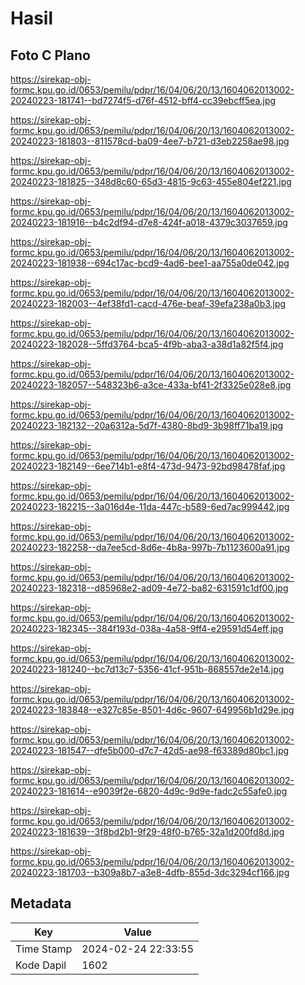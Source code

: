 # Hasil

## Foto C Plano

https://sirekap-obj-formc.kpu.go.id/0653/pemilu/pdpr/16/04/06/20/13/1604062013002-20240223-181741--bd7274f5-d76f-4512-bff4-cc39ebcff5ea.jpg

https://sirekap-obj-formc.kpu.go.id/0653/pemilu/pdpr/16/04/06/20/13/1604062013002-20240223-181803--811578cd-ba09-4ee7-b721-d3eb2258ae98.jpg

https://sirekap-obj-formc.kpu.go.id/0653/pemilu/pdpr/16/04/06/20/13/1604062013002-20240223-181825--348d8c60-65d3-4815-9c63-455e804ef221.jpg

https://sirekap-obj-formc.kpu.go.id/0653/pemilu/pdpr/16/04/06/20/13/1604062013002-20240223-181916--b4c2df94-d7e8-424f-a018-4379c3037659.jpg

https://sirekap-obj-formc.kpu.go.id/0653/pemilu/pdpr/16/04/06/20/13/1604062013002-20240223-181938--694c17ac-bcd9-4ad6-bee1-aa755a0de042.jpg

https://sirekap-obj-formc.kpu.go.id/0653/pemilu/pdpr/16/04/06/20/13/1604062013002-20240223-182003--4ef38fd1-cacd-476e-beaf-39efa238a0b3.jpg

https://sirekap-obj-formc.kpu.go.id/0653/pemilu/pdpr/16/04/06/20/13/1604062013002-20240223-182028--5ffd3764-bca5-4f9b-aba3-a38d1a82f5f4.jpg

https://sirekap-obj-formc.kpu.go.id/0653/pemilu/pdpr/16/04/06/20/13/1604062013002-20240223-182057--548323b6-a3ce-433a-bf41-2f3325e028e8.jpg

https://sirekap-obj-formc.kpu.go.id/0653/pemilu/pdpr/16/04/06/20/13/1604062013002-20240223-182132--20a6312a-5d7f-4380-8bd9-3b98ff71ba19.jpg

https://sirekap-obj-formc.kpu.go.id/0653/pemilu/pdpr/16/04/06/20/13/1604062013002-20240223-182149--6ee714b1-e8f4-473d-9473-92bd98478faf.jpg

https://sirekap-obj-formc.kpu.go.id/0653/pemilu/pdpr/16/04/06/20/13/1604062013002-20240223-182215--3a016d4e-11da-447c-b589-6ed7ac999442.jpg

https://sirekap-obj-formc.kpu.go.id/0653/pemilu/pdpr/16/04/06/20/13/1604062013002-20240223-182258--da7ee5cd-8d6e-4b8a-997b-7b1123600a91.jpg

https://sirekap-obj-formc.kpu.go.id/0653/pemilu/pdpr/16/04/06/20/13/1604062013002-20240223-182318--d85968e2-ad09-4e72-ba82-631591c1df00.jpg

https://sirekap-obj-formc.kpu.go.id/0653/pemilu/pdpr/16/04/06/20/13/1604062013002-20240223-182345--384f193d-038a-4a58-9ff4-e29591d54eff.jpg

https://sirekap-obj-formc.kpu.go.id/0653/pemilu/pdpr/16/04/06/20/13/1604062013002-20240223-181240--bc7d13c7-5356-41cf-951b-868557de2e14.jpg

https://sirekap-obj-formc.kpu.go.id/0653/pemilu/pdpr/16/04/06/20/13/1604062013002-20240223-183848--e327c85e-8501-4d6c-9607-649956b1d29e.jpg

https://sirekap-obj-formc.kpu.go.id/0653/pemilu/pdpr/16/04/06/20/13/1604062013002-20240223-181547--dfe5b000-d7c7-42d5-ae98-f63389d80bc1.jpg

https://sirekap-obj-formc.kpu.go.id/0653/pemilu/pdpr/16/04/06/20/13/1604062013002-20240223-181614--e9039f2e-6820-4d9c-9d9e-fadc2c55afe0.jpg

https://sirekap-obj-formc.kpu.go.id/0653/pemilu/pdpr/16/04/06/20/13/1604062013002-20240223-181639--3f8bd2b1-9f29-48f0-b765-32a1d200fd8d.jpg

https://sirekap-obj-formc.kpu.go.id/0653/pemilu/pdpr/16/04/06/20/13/1604062013002-20240223-181703--b309a8b7-a3e8-4dfb-855d-3dc3294cf166.jpg


## Metadata

| Key        | Value               |
| ---------- | ------------------- |
| Time Stamp | 2024-02-24 22:33:55 |
| Kode Dapil | 1602                |



